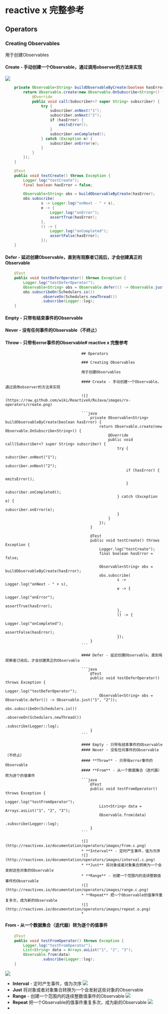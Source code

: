 # reactive x 完整参考

## Operators

### Creating Observables

用于创建Observables

#### Create - 手动创建一个Observable，通过调用observer的方法来实现

![](https://raw.github.com/wiki/ReactiveX/RxJava/images/rx-operators/create.png)

```java
    private Observable<String> buildObservableByCreate(boolean hasError) {
        return Observable.create(new Observable.OnSubscribe<String>() {
            @Override
            public void call(Subscriber<? super String> subscriber) {
                try {
                    subscriber.onNext("1");
                    subscriber.onNext("2");
                    if (hasError) {
                        emitsError();
                    }
                    subscriber.onCompleted();
                } catch (Exception e) {
                    subscriber.onError(e);
                }
            }
        });
    }

    @Test
    public void testCreate() throws Exception {
        Logger.log("testCreate");
        final boolean hasError = false;

        Observable<String> obs = buildObservableByCreate(hasError);
        obs.subscribe(
                s -> Logger.log("onNext - " + s),
                e -> {
                    Logger.log("onError");
                    assertTrue(hasError);
                },
                () -> {
                    Logger.log("onCompleted");
                    assertFalse(hasError);
                });
    }
```

#### Defer - 延迟创建Observable，直到有观察者订阅后，才会创建真正的Observable

```java
    @Test
    public void testDeferOperator() throws Exception {
        Logger.log("testDeferOperator");
        Observable<String> obs = Observable.defer(() -> Observable.just("1", "2"));
        obs.subscribeOn(Schedulers.io())
                .observeOn(Schedulers.newThread())
                .subscribe(Logger::log);
    }
```

#### Empty - 只带有结束事件的Observable
#### Never - 没有任何事件的Observable（不终止）
#### **Throw** - 只带有error事件的Observable# reactive x 完整参考


                                      ## Operators

                                      ### Creating Observables

                                      用于创建Observables

                                      #### Create - 手动创建一个Observable，通过调用observer的方法来实现

                                      ![](https://raw.github.com/wiki/ReactiveX/RxJava/images/rx-operators/create.png)

                                      ```java
                                          private Observable<String> buildObservableByCreate(boolean hasError) {
                                              return Observable.create(new Observable.OnSubscribe<String>() {
                                                  @Override
                                                  public void call(Subscriber<? super String> subscriber) {
                                                      try {
                                                          subscriber.onNext("1");
                                                          subscriber.onNext("2");
                                                          if (hasError) {
                                                              emitsError();
                                                          }
                                                          subscriber.onCompleted();
                                                      } catch (Exception e) {
                                                          subscriber.onError(e);
                                                      }
                                                  }
                                              });
                                          }

                                          @Test
                                          public void testCreate() throws Exception {
                                              Logger.log("testCreate");
                                              final boolean hasError = false;

                                              Observable<String> obs = buildObservableByCreate(hasError);
                                              obs.subscribe(
                                                      s -> Logger.log("onNext - " + s),
                                                      e -> {
                                                          Logger.log("onError");
                                                          assertTrue(hasError);
                                                      },
                                                      () -> {
                                                          Logger.log("onCompleted");
                                                          assertFalse(hasError);
                                                      });
                                          }
                                      ```

                                      #### Defer - 延迟创建Observable，直到有观察者订阅后，才会创建真正的Observable

                                      ```java
                                          @Test
                                          public void testDeferOperator() throws Exception {
                                              Logger.log("testDeferOperator");
                                              Observable<String> obs = Observable.defer(() -> Observable.just("1", "2"));
                                              obs.subscribeOn(Schedulers.io())
                                                      .observeOn(Schedulers.newThread())
                                                      .subscribe(Logger::log);
                                          }
                                      ```

                                      #### Empty - 只带有结束事件的Observable
                                      #### Never - 没有任何事件的Observable（不终止）
                                      #### **Throw** - 只带有error事件的Observable
                                      #### **From** - 从一个数据集合（迭代器）转为逐个的值事件
                                      ```java
                                          @Test
                                          public void testFromOperator() throws Exception {
                                              Logger.log("testFromOperator");
                                              List<String> data = Arrays.asList("1", "2", "3");
                                              Observable.from(data)
                                                      .subscribe(Logger::log);
                                          }
                                      ```

                                      ![](http://reactivex.io/documentation/operators/images/from.c.png)
                                      * **Interval** - 定时产生事件，值为次序
                                      ![](http://reactivex.io/documentation/operators/images/interval.c.png)
                                      * **Just** 将对象或者对象集合转换为一个会发射这些对象的Observable
                                      * **Range** - 创建一个范围内的连续整数值事件的Observable
                                      ![](http://reactivex.io/documentation/operators/images/range.c.png)
                                      * **Repeat** 把一个Observable的值事件重复多次，成为新的Observable
                                      ![](http://reactivex.io/documentation/operators/images/repeat.o.png)
                                      *
#### **From** - 从一个数据集合（迭代器）转为逐个的值事件
```java
    @Test
    public void testFromOperator() throws Exception {
        Logger.log("testFromOperator");
        List<String> data = Arrays.asList("1", "2", "3");
        Observable.from(data)
                .subscribe(Logger::log);
    }
```

![](http://reactivex.io/documentation/operators/images/from.c.png)
* **Interval** - 定时产生事件，值为次序
![](http://reactivex.io/documentation/operators/images/interval.c.png)
* **Just** 将对象或者对象集合转换为一个会发射这些对象的Observable
* **Range** - 创建一个范围内的连续整数值事件的Observable
![](http://reactivex.io/documentation/operators/images/range.c.png)
* **Repeat** 把一个Observable的值事件重复多次，成为新的Observable
![](http://reactivex.io/documentation/operators/images/repeat.o.png)
*